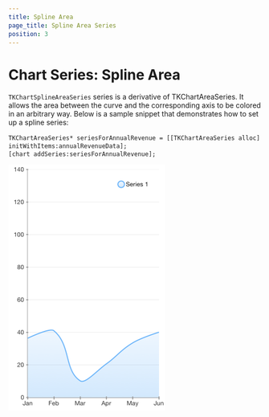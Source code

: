 ```yaml
---
title: Spline Area
page_title: Spline Area Series
position: 3
---
```


# Chart Series: Spline Area

<code>TKChartSplineAreaSeries</code> series is a derivative of TKChartAreaSeries. It allows the area between the curve and the corresponding axis to be colored in an arbitrary way. Below is a sample snippet that demonstrates how to set up a spline series:

	TKChartAreaSeries* seriesForAnnualRevenue = [[TKChartAreaSeries alloc] initWithItems:annualRevenueData];
	[chart addSeries:seriesForAnnualRevenue];

<img src="../../images/chart-series-spline-area001.png"/>

